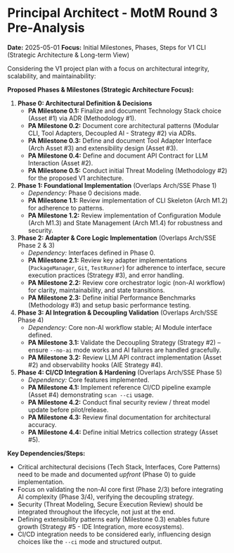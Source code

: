 # Principal Architect - MotM Round 3 Pre-Analysis

**Date:** 2025-05-01
**Focus:** Initial Milestones, Phases, Steps for V1 CLI (Strategic Architecture & Long-term View)

Considering the V1 project plan with a focus on architectural integrity, scalability, and maintainability:

**Proposed Phases & Milestones (Strategic Architecture Focus):**

1.  **Phase 0: Architectural Definition & Decisions**
    *   **PA Milestone 0.1:** Finalize and document Technology Stack choice (Asset #1) via ADR (Methodology #1).
    *   **PA Milestone 0.2:** Document core architectural patterns (Modular CLI, Tool Adapters, Decoupled AI - Strategy #2) via ADRs.
    *   **PA Milestone 0.3:** Define and document Tool Adapter Interface (Arch Asset #3) and extensibility design (Asset #3).
    *   **PA Milestone 0.4:** Define and document API Contract for LLM Interaction (Asset #2).
    *   **PA Milestone 0.5:** Conduct initial Threat Modeling (Methodology #2) for the proposed V1 architecture.
2.  **Phase 1: Foundational Implementation** (Overlaps Arch/SSE Phase 1)
    *   *Dependency:* Phase 0 decisions made.
    *   **PA Milestone 1.1:** Review implementation of CLI Skeleton (Arch M1.2) for adherence to patterns.
    *   **PA Milestone 1.2:** Review implementation of Configuration Module (Arch M1.3) and State Management (Arch M1.4) for robustness and security.
3.  **Phase 2: Adapter & Core Logic Implementation** (Overlaps Arch/SSE Phase 2 & 3)
    *   *Dependency:* Interfaces defined in Phase 0.
    *   **PA Milestone 2.1:** Review key adapter implementations (`PackageManager`, `Git`, `TestRunner`) for adherence to interface, secure execution practices (Strategy #3), and error handling.
    *   **PA Milestone 2.2:** Review core orchestrator logic (non-AI workflow) for clarity, maintainability, and state transitions.
    *   **PA Milestone 2.3:** Define initial Performance Benchmarks (Methodology #3) and setup basic performance testing.
4.  **Phase 3: AI Integration & Decoupling Validation** (Overlaps Arch/SSE Phase 4)
    *   *Dependency:* Core non-AI workflow stable; AI Module interface defined.
    *   **PA Milestone 3.1:** Validate the Decoupling Strategy (Strategy #2) – ensure `--no-ai` mode works and AI failures are handled gracefully.
    *   **PA Milestone 3.2:** Review LLM API contract implementation (Asset #2) and observability hooks (AIE Strategy #4).
5.  **Phase 4: CI/CD Integration & Hardening** (Overlaps Arch/SSE Phase 5)
    *   *Dependency:* Core features implemented.
    *   **PA Milestone 4.1:** Implement reference CI/CD pipeline example (Asset #4) demonstrating `scan --ci` usage.
    *   **PA Milestone 4.2:** Conduct final security review / threat model update before pilot/release.
    *   **PA Milestone 4.3:** Review final documentation for architectural accuracy.
    *   **PA Milestone 4.4:** Define initial Metrics collection strategy (Asset #5).

**Key Dependencies/Steps:**
*   Critical architectural decisions (Tech Stack, Interfaces, Core Patterns) need to be made and documented *upfront* (Phase 0) to guide implementation.
*   Focus on validating the non-AI core first (Phase 2/3) before integrating AI complexity (Phase 3/4), verifying the decoupling strategy.
*   Security (Threat Modeling, Secure Execution Review) should be integrated throughout the lifecycle, not just at the end.
*   Defining extensibility patterns early (Milestone 0.3) enables future growth (Strategy #5 - IDE Integration, more ecosystems).
*   CI/CD integration needs to be considered early, influencing design choices like the `--ci` mode and structured output. 